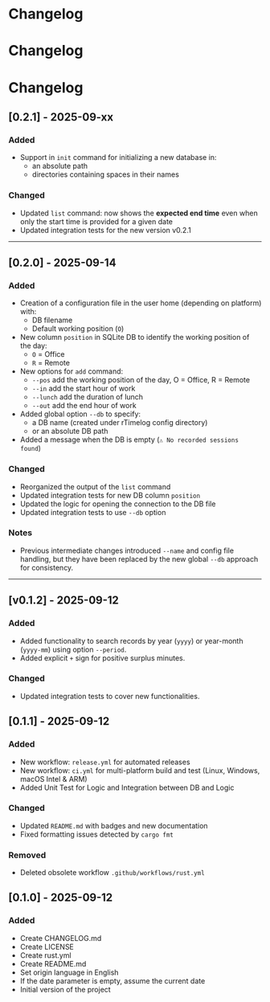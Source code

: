 # Changelog

# Changelog

# Changelog

## [0.2.1] - 2025-09-xx
### Added
- Support in `init` command for initializing a new database in:
  - an absolute path
  - directories containing spaces in their names

### Changed
- Updated `list` command: now shows the **expected end time** even when only the start time is provided for a given date
- Updated integration tests for the new version v0.2.1

---

## [0.2.0] - 2025-09-14
### Added
- Creation of a configuration file in the user home (depending on platform) with:
    - DB filename
    - Default working position (`O`)
- New column `position` in SQLite DB to identify the working position of the day:
    - `O` = Office
    - `R` = Remote
- New options for `add` command:
    - `--pos` add the working position of the day, O = Office, R = Remote
    - `--in` add the start hour of work
    - `--lunch` add the duration of lunch
    - `--out` add the end hour of work
- Added global option `--db` to specify:
    - a DB name (created under rTimelog config directory)
    - or an absolute DB path
- Added a message when the DB is empty (`⚠️ No recorded sessions found`)

### Changed
- Reorganized the output of the `list` command
- Updated integration tests for new DB column `position`
- Updated the logic for opening the connection to the DB file
- Updated integration tests to use `--db` option

### Notes
- Previous intermediate changes introduced `--name` and config file handling,
  but they have been replaced by the new global `--db` approach for consistency.

---

## [v0.1.2] - 2025-09-12
### Added
- Added functionality to search records by year (`yyyy`) or year-month (`yyyy-mm`) using option `--period`.
- Added explicit `+` sign for positive surplus minutes.

### Changed
- Updated integration tests to cover new functionalities.

## [0.1.1] - 2025-09-12
### Added
- New workflow: `release.yml` for automated releases
- New workflow: `ci.yml` for multi-platform build and test (Linux, Windows, macOS Intel & ARM)
- Added Unit Test for Logic and Integration between DB and Logic

### Changed
- Updated `README.md` with badges and new documentation
- Fixed formatting issues detected by `cargo fmt`

### Removed
- Deleted obsolete workflow `.github/workflows/rust.yml`

## [0.1.0] - 2025-09-12
### Added
- Create CHANGELOG.md
- Create LICENSE
- Create rust.yml
- Create README.md
- Set origin language in English
- If the date parameter is empty, assume the current date
- Initial version of the project
